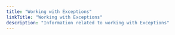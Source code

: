 ```yaml
---
title: "Working with Exceptions"
linkTitle: "Working with Exceptions"
description: "Information related to working with Exceptions"
---
```

